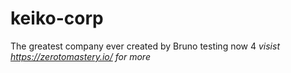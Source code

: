 # keiko-corp
The greatest company ever created by Bruno
testing now 4
*visist https://zerotomastery.io/ for more*

